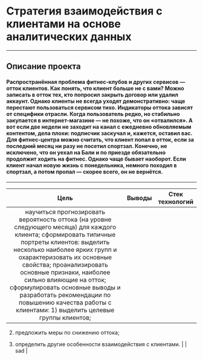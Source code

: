 # Стратегия взаимодействия с клиентами на основе аналитических данных
-----------------------------------------------------------------------------------------------------------------------------------------------------------------------
## Описание проекта
#### Распространённая проблема фитнес-клубов и других сервисов — отток клиентов. Как понять, что клиент больше не с вами? Можно записать в отток тех, кто попросил закрыть договор или удалил аккаунт. Однако клиенты не всегда уходят демонстративно: чаще перестают пользоваться сервисом тихо. Индикаторы оттока зависят от специфики отрасли. Когда пользователь редко, но стабильно закупается в интернет-магазине — не похоже, что он «отвалился». А вот если две недели не заходит на канал с ежедневно обновляемым контентом, дела плохи: подписчик заскучал и, кажется, оставил вас. Для фитнес-центра можно считать, что клиент попал в отток, если за последний месяц ни разу не посетил спортзал. Конечно, не исключено, что он уехал на Бали и по приезде обязательно продолжит ходить на фитнес. Однако чаще бывает наоборот. Если клиент начал новую жизнь с понедельника, немного походил в спортзал, а потом пропал — скорее всего, он не вернётся.
-----------------------------------------------------------------------------------------------------------------------------------------------------------------------

| Цель | Выводы | Стек технологий |
| :--------------------: | :---------------------: |:---------------------------:|
| научиться прогнозировать вероятность оттока (на уровне следующего месяца) для каждого клиента; сформировать типичные портреты клиентов: выделить несколько наиболее ярких групп и охарактеризовать их основные свойства; проанализировать основные признаки, наиболее сильно влияющие на отток; сформулировать основные выводы и разработать рекомендации по повышению качества работы с клиентами: 1) выделить целевые группы клиентов;

2) предложить меры по снижению оттока;

3) определить другие особенности взаимодействия с клиентами. |  | sad |







